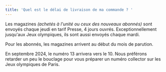 ```yaml
---
title: 'Quel est le délai de livraison de ma commande ? '
---
```


Les magazines *(achetés à l'unité ou ceux des nouveaux abonnés)* sont envoyés chaque jeudi en tarif Presse, 4 jours ouvrés. Exceptionnellement jusqu'aux Jeux olympiques, ils sont aussi envoyés chaque mardi.

Pour les abonnés, les magazines arrivent au début du mois de parution.

En septembre 2024, le numéro 13 arrivera vers le 10. Nous préférons retarder un peu le bouclage pour vous préparer un numéro collector sur les Jeux olympiques de Paris.

